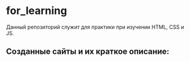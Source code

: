 # for_learning
Данный репозиторий служит для практики при изучении HTML, CSS и JS. 

## Созданные сайты и их краткое описание: 
